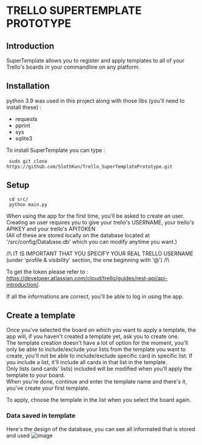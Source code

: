 # TRELLO SUPERTEMPLATE PROTOTYPE

## Introduction 
SuperTemplate allows you to register and apply templates to all of your Trello's boards in your commandline on any platform.


## Installation
  python 3.9 was used in this project along with those libs (you'll need to install these) : 
  - requests
  - pprint
  - sys
  - sqlite3

  To install SuperTemplate you can type : 
 ```
  sudo git clone https://github.com/SlothKun/Trello_SuperTemplatePrototype.git
 ```
 
## Setup
 ```
  cd src/
  python main.py
 ```
 
When using the app for the first time, you'll be asked to create an user.\
Creating an user requires you to give your trello's USERNAME, your trello's APIKEY and your trello's APITOKEN\
(All of these are stored locally on the database located at '/src/config/Database.db' which you can modify anytime you want.)

/!\ IT IS IMPORTANT THAT YOU SPECIFY YOUR REAL TRELLO USERNAME (under 'profile & visibility' section, the one beginning with '@') /!\

To get the token please refer to : https://developer.atlassian.com/cloud/trello/guides/rest-api/api-introduction/.

If all the informations are correct, you'll be able to log in using the app.

## Create a template
Once you've selected the board on which you want to apply a template, the app will, if you haven't created a template yet, ask you to create one.\
The template creation doesn't have a lot of option for the moment, you'll only be able to include/exclude your lists from the template you want to create, you'll not be able to include/exclude specific card in specific list. If you include a list, it'll include all cards in that list in the template.\
Only lists (and cards' lists) included will be modified when you'll apply the template to your board.\
When you're done, continue and enter the template name and there's it, you've create your first template.

To apply, choose the template in the list when you select the board again.

### Data saved in template
Here's the design of the database, you can see all informated that is stored and used
![image](https://user-images.githubusercontent.com/25417942/108526053-00146500-72d1-11eb-98c7-ccff05790490.png)

